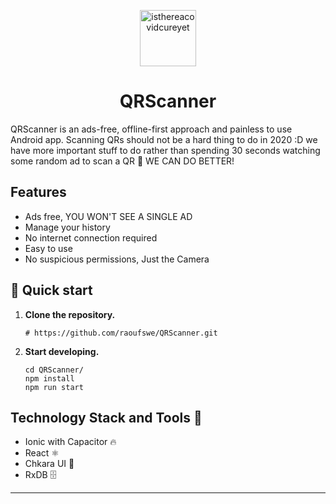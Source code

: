 
<p align="center">
    <img alt="isthereacovidcureyet" src="https://i.imgur.com/vcjJCTt.png" width="90" />
</p>
<h1 align="center">
  QRScanner
</h1>

QRScanner is an ads-free, offline-first approach and painless to use Android app. Scanning QRs should not be a hard thing to do in 2020 :D we have more important stuff to do rather than spending 30 seconds watching some random ad to scan a QR 🤩 WE CAN DO BETTER! 

## Features

- Ads free, YOU WON'T SEE A SINGLE AD
- Manage your history
- No internet connection required
- Easy to use
- No suspicious permissions, Just the Camera

## 🚀 Quick start

1.  **Clone the repository.**

    ```shell
    # https://github.com/raoufswe/QRScanner.git

    ```

1.  **Start developing.**

    ```shell
    cd QRScanner/
    npm install
    npm run start
    ```
    
## Technology Stack and Tools :calling:

- Ionic with Capacitor 🔥
- React ⚛️
- Chkara UI 🌄
- RxDB 🗄️
---
